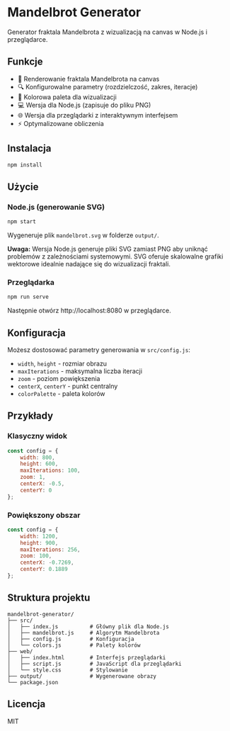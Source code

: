 # Mandelbrot Generator

Generator fraktala Mandelbrota z wizualizacją na canvas w Node.js i przeglądarce.

## Funkcje

- 🎨 Renderowanie fraktala Mandelbrota na canvas
- 🔍 Konfigurowalne parametry (rozdzielczość, zakres, iteracje)
- 🌈 Kolorowa paleta dla wizualizacji
- 💻 Wersja dla Node.js (zapisuje do pliku PNG)
- 🌐 Wersja dla przeglądarki z interaktywnym interfejsem
- ⚡ Optymalizowane obliczenia

## Instalacja

```bash
npm install
```

## Użycie

### Node.js (generowanie SVG)

```bash
npm start
```

Wygeneruje plik `mandelbrot.svg` w folderze `output/`.

**Uwaga:** Wersja Node.js generuje pliki SVG zamiast PNG aby uniknąć problemów z zależnościami systemowymi. SVG oferuje skalowalne grafiki wektorowe idealnie nadające się do wizualizacji fraktali.

### Przeglądarka

```bash
npm run serve
```

Następnie otwórz http://localhost:8080 w przeglądarce.

## Konfiguracja

Możesz dostosować parametry generowania w `src/config.js`:

- `width`, `height` - rozmiar obrazu
- `maxIterations` - maksymalna liczba iteracji
- `zoom` - poziom powiększenia
- `centerX`, `centerY` - punkt centralny
- `colorPalette` - paleta kolorów

## Przykłady

### Klasyczny widok
```javascript
const config = {
    width: 800,
    height: 600,
    maxIterations: 100,
    zoom: 1,
    centerX: -0.5,
    centerY: 0
};
```

### Powiększony obszar
```javascript
const config = {
    width: 1200,
    height: 900,
    maxIterations: 256,
    zoom: 100,
    centerX: -0.7269,
    centerY: 0.1889
};
```

## Struktura projektu

```
mandelbrot-generator/
├── src/
│   ├── index.js          # Główny plik dla Node.js
│   ├── mandelbrot.js     # Algorytm Mandelbrota
│   ├── config.js         # Konfiguracja
│   └── colors.js         # Palety kolorów
├── web/
│   ├── index.html        # Interfejs przeglądarki
│   ├── script.js         # JavaScript dla przeglądarki
│   └── style.css         # Stylowanie
├── output/               # Wygenerowane obrazy
└── package.json
```

## Licencja

MIT
